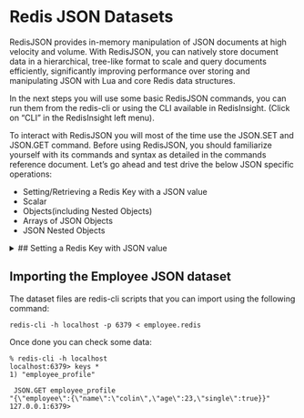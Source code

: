 # Redis JSON Datasets

RedisJSON provides in-memory manipulation of JSON documents at high velocity and volume. With RedisJSON, you can natively store document data in a hierarchical, tree-like format to scale and query documents efficiently, significantly improving performance over storing and manipulating JSON with Lua and core Redis data structures.

In the next steps you will use some basic RedisJSON commands, you can run them from the redis-cli or using the CLI available in RedisInsight. (Click on “CLI” in the RedisInsight left menu).

To interact with RedisJSON you will most of the time use the JSON.SET and JSON.GET command. Before using RedisJSON, you should familiarize yourself with its commands and syntax as detailed in the commands reference document.
Let’s go ahead and test drive the below JSON specific operations:

- Setting/Retrieving a Redis Key with a JSON value
- Scalar
- Objects(including Nested Objects)
- Arrays of JSON Objects
- JSON Nested Objects

<details><summary>
## Setting a Redis Key with JSON value
</summary>
    
### 1.1 Scalar

Use JSON.SET to set the JSON value at path in key. For new Redis keys the path must be the root. For existing keys, when the entire path exists, the value that it contains is replaced with the json value.

```
>> JSON.SET scalar .  ' "Hello JSON!" '
"OK"
```

Use JSON.GET to return the value at path in JSON serialized form

```
>> JSON.GET scalar
"\"Hello JSON!\""
```

### 1.2  Objects

Let us look at JSON Object Example. A JSON object contains data in the form of a key/value pair. The keys are strings and the values are the JSON types. Keys and values are separated by colon. Each entry (key/value pair) is separated by comma.

The { (curly brace) represents the JSON object.

```
{  
    "employee": {  
        "name": "alpha",   
        "age": 40,   
        "married": true  
    }  
}  
```

Below is the command to insert JSON data into Redis:

```
>> JSON.SET employee_profile . '{ "employee": { "name": "alpha", "age": 40,"married": true }  } '
"OK"
```

The following subcommands below changes the reply's format and are all set to the empty string by default: * INDENT sets the indentation string for nested levels * NEWLINE sets the string that's printed at the end of each line * SPACE sets the string that's put between a key and a value

```
>> >> JSON.GET employee_profile
"{\"employee\":{\"name\":\"alpha\",\"age\":40,\"married\":true}}"
```

### 1.2.1 Retrieving a part of JSON document

If we want to retrieve a part of the JSON document from Redis, it is still possible. In the below example, “.ans” can be passed in the commandline to retrieve the value 4.

```
>> JSON.SET object . '{"foo":"bar", "ans":"4" }'
"OK"
```

```
>> JSON.GET object
"{\"foo\":\"bar\",\"ans\":\"4\"}"
```

```
>> JSON.GET object .ans
"\"4\""
```

### 1.2.2 Retrieving the type of JSON data

JSON.TYPE  reports the type of JSON value at path and path defaults to root if not provided. If the key or path do not exist, null is returned.

```
>> JSON.TYPE employee_profile
"Object"
```

### 1.3 JSON Arrays of Objects

The JSON array represents an ordered list of values. JSON array can store multiple values. It can store string, number, boolean or object in JSON array.
In JSON arrays, values must be separated by comma. The [ (square bracket) represents JSON array.

Let's see a simple JSON array example having 4 objects.
 
```
{"employees":[    
    {"name":"Alpha", "email":"alpha@gmail.com", "age":23},    
    {"name":"Beta", "email":"beta@gmail.com", "age":28},  
    {"name":"Gamma", "email":"gamma@gmail.com", "age":33},    
    {"name":"Theta", "email":"theta@gmail.com", "age":41}   
]}  
```

```
>> JSON.SET testarray . '  {"employees":[ {"name":"Alpha", "email":"alpha@gmail.com", "age":23}, {"name":"Beta", "email":"beta@gmail.com", "age":28},  {"name":"Gamma", "email":"gamma@gmail.com", "age":33}, {"name":”Theta", "email":"theta@gmail.com", "age":41}  ]}  '
"OK"
```

```
>> JSON.GET testarray
"{\"employees\":[{\"name\":\"Alpha\",\"email\":\alpha@gmail.com\",\"age\":23},{\"name\":\"Beta\",\"email\":\"beta@gmail.com....
```

### 1.3.1 JSON Nested Object Example

It is possible that a JSON object can have another object too. Let's see a simple example of a JSON object having another object.

```
>> JSON.SET employee_info . ' { "firstName": "Alpha",         "lastName": "K", "age": 23,        "address" : {            "streetAddress": "110 Fulbourn Road Cambridge",  "city": "San Francisco", "state": "California", "postalCode": "94016"  } } '
"OK"
```

```
>> JSON.GET employee_info
"{\"firstName\":\"Alpha\",\"lastName\":\"K\",\"age\":23,\"address\":{\"streetAddress\":\"110 Fulbourn Road Cambridge\",\"city\":\"San Francisco\",\"state\":\"California\",\"postalCode\":\"94016\"}}"
```
</details>

## Importing the Employee JSON dataset

The dataset files are redis-cli scripts that you can import using the following command:

```
redis-cli -h localhost -p 6379 < employee.redis
```

Once done you can check some data:

```
% redis-cli -h localhost
localhost:6379> keys *
1) "employee_profile"
```

```
 JSON.GET employee_profile
"{\"employee\":{\"name\":\"colin\",\"age\":23,\"single\":true}}"
127.0.0.1:6379> 
```


